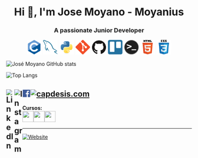 <h1 align="center">Hi 👋, I'm Jose Moyano - Moyanius</h1>
<h3 align="center">A passionate Junior Developer </h3>


<p align="center">
<img src="https://raw.githubusercontent.com/devicons/devicon/master/icons/c/c-original.svg" alt="c" width="40" height="40"/>
<img src="https://raw.githubusercontent.com/devicons/devicon/master/icons/mysql/mysql-original.svg" alt="mysql" width="40" height="40"/>
<img src="https://raw.githubusercontent.com/devicons/devicon/master/icons/python/python-original.svg" alt="python" width="40" height="40"/>
<img src="https://raw.githubusercontent.com/devicons/devicon/master/icons/git/git-original.svg" alt="chrome" width="40" height="40"/>
<img src="https://raw.githubusercontent.com/devicons/devicon/master/icons/github/github-original.svg" alt="chrome" width="40" height="40"/>
<img src="https://raw.githubusercontent.com/devicons/devicon/master/icons/trello/trello-plain.svg" alt="trello" width="40" height="40"/>
<img src="https://raw.githubusercontent.com/github/explore/80688e429a7d4ef2fca1e82350fe8e3517d3494d/topics/terminal/terminal.png" width="40" height="40"/>
<img src="https://raw.githubusercontent.com/devicons/devicon/master/icons/html5/html5-original-wordmark.svg" alt="html5" width="40" height="40"/>
<img src="https://raw.githubusercontent.com/devicons/devicon/master/icons/css3/css3-original-wordmark.svg" alt="css3" width="40" height="40"/>
</p>

![José Moyano GitHub stats](https://github-readme-stats.vercel.app/api?username=moyanius&show_icons=true&theme=radical)

![Top Langs](https://github-readme-stats.vercel.app/api/top-langs/?username=moyanius&show_icons=true&theme=radical)

[<img align="bottom" alt="capdesis.com" width="22px" src="https://cdn.icon-icons.com/icons2/1154/PNG/512/1486564415-globe_81515.png" />][website]
[<img align="left" alt="LinkedIn" width="22px" src="https://cdn.worldvectorlogo.com/logos/linkedin-icon-2.svg" />][linkedin]
[<img align="left" alt="Instagram" width="22px" src="https://1000marcas.net/wp-content/uploads/2019/11/Instagram-logo.png" />][instagram]
[<img align="left" alt="Facebook" width="22px" src="https://raw.githubusercontent.com/devicons/devicon/2809b567852a4648062a2d3e7c1c531367458c0b/icons/facebook/facebook-original.svg" />][Facebook]
<br />
---


__Cursos:__
<br />
<img align="bottom" src="https://raw.githubusercontent.com/jmnote/z-icons/master/svg/c.svg" width="30" height="30" />
<img align="left" src="https://raw.githubusercontent.com/jmnote/z-icons/master/svg/git.svg" width="30" height="30" />
<img align="left" src="https://raw.githubusercontent.com/jmnote/z-icons/master/svg/github.svg" width="30" height="30" />
<br />

---
[![Website](https://img.shields.io/website?down_color=blue&style=plastic&up_color=fuchsia&up_message=acceder&url=https%3A%2F%2Fwww.josemoyanojimenez.com%2F)](https://www.josemoyanojimenez.com)





</details>


    
</details>





[website]: https://josemoyanojimenez.com/
[instagram]: https://www.instagram.com/josemoyano_svq/
[Facebook]: https://www.facebook.com/jose.moyano.108
[linkedin]: https://www.linkedin.com/in/josemoyanojimenez/


